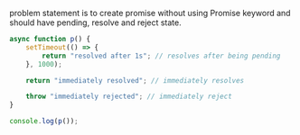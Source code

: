 problem statement is to create promise without using Promise keyword and should have pending, resolve and reject state.

```javascript
async function p() {
    setTimeout(() => {
        return "resolved after 1s"; // resolves after being pending
    }, 1000);

    return "immediately resolved"; // immediately resolves

    throw "immediately rejected"; // immediately reject
}

console.log(p());
```
